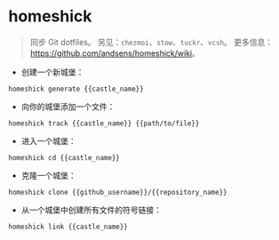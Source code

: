 # homeshick

> 同步 Git dotfiles。
> 另见：`chezmoi`、`stow`、`tuckr`、`vcsh`。
> 更多信息：<https://github.com/andsens/homeshick/wiki>。

- 创建一个新城堡：

`homeshick generate {{castle_name}}`

- 向你的城堡添加一个文件：

`homeshick track {{castle_name}} {{path/to/file}}`

- 进入一个城堡：

`homeshick cd {{castle_name}}`

- 克隆一个城堡：

`homeshick clone {{github_username}}/{{repository_name}}`

- 从一个城堡中创建所有文件的符号链接：

`homeshick link {{castle_name}}`